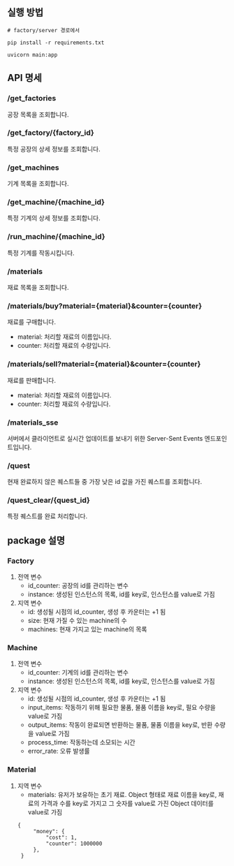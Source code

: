 ## 실행 방법

```
# factory/server 경로에서

pip install -r requirements.txt

uvicorn main:app
```

## API 명세

### /get_factories

공장 목록을 조회합니다.

### /get_factory/{factory_id}

특정 공장의 상세 정보를 조회합니다.

### /get_machines

기계 목록을 조회합니다.

### /get_machine/{machine_id}

특정 기계의 상세 정보를 조회합니다.

### /run_machine/{machine_id}

특정 기계를 작동시킵니다.

### /materials

재료 목록을 조회합니다.

### /materials/buy?material={material}&counter={counter}

재료를 구매합니다.

- material: 처리할 재료의 이름입니다.
- counter: 처리할 재료의 수량입니다.

### /materials/sell?material={material}&counter={counter}

재료를 판매합니다.

- material: 처리할 재료의 이름입니다.
- counter: 처리할 재료의 수량입니다.

### /materials_sse

서버에서 클라이언트로 실시간 업데이트를 보내기 위한 Server-Sent Events 엔드포인트입니다.

### /quest

현재 완료하지 않은 퀘스트들 중 가장 낮은 id 값을 가진 퀘스트를 조회합니다.

### /quest_clear/{quest_id}

특정 퀘스트를 완료 처리합니다.

## package 설명

### Factory

1. 전역 변수
   - id_counter: 공장의 id를 관리하는 변수
   - instance: 생성된 인스턴스의 목록, id를 key로, 인스턴스를 value로 가짐
2. 지역 변수
   - id: 생성될 시점의 id_counter, 생성 후 카운터는 +1 됨
   - size: 현재 가질 수 있는 machine의 수
   - machines: 현재 가지고 있는 machine의 목록

### Machine

1. 전역 변수
   - id_counter: 기계의 id를 관리하는 변수
   - instance: 생성된 인스턴스의 목록, id를 key로, 인스턴스를 value로 가짐
2. 지역 변수
   - id: 생성될 시점의 id_counter, 생성 후 카운터는 +1 됨
   - input_items: 작동하기 위해 필요한 물품, 물품 이름을 key로, 필요 수량을 value로 가짐
   - output_items: 작동이 완료되면 반환하는 물품, 물품 이름을 key로, 반환 수량을 value로 가짐
   - process_time: 작동하는데 소모되는 시간
   - error_rate: 오류 발생률

### Material

1. 지역 변수
   - materials: 유저가 보유하는 초기 재료. Object 형태로 재료 이름을 key로, 재료의 가격과 수를 key로 가지고 그 숫자를 value로 가진 Object 데이터를 value로 가짐
   ```
   {
        "money": {
            "cost": 1,
            "counter": 1000000
        },
    }
   ```
